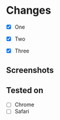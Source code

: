 # Changes
- [x] One
- [x] Two
- [x] Three


## Screenshots



## Tested on
- [ ] Chrome
- [ ] Safari

